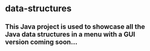 # data-structures

## This Java project is used to showcase all the Java data structures in a menu with a GUI version coming soon...
